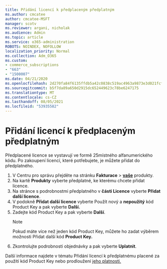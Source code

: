 ```yaml
---
title: Přidání licencí k předplaceným předplatným
ms.author: cmcatee
author: cmcatee-MSFT
manager: scotv
ms.reviewer: argani, nicholak
ms.audience: Admin
ms.topic: article
ms.service: o365-administration
ROBOTS: NOINDEX, NOFOLLOW
localization_priority: Normal
ms.collection: Adm_O365
ms.custom:
- commerce_subscriptions
- "663"
- "1500007"
ms.date: 04/21/2020
ms.openlocfilehash: 2d270fa84f6135ffdb5a42c0838c519ac4963a9873e3d021fcfcebf6c409fac6
ms.sourcegitcommit: b5f7da89a650d2915dc652449623c78be6247175
ms.translationtype: MT
ms.contentlocale: cs-CZ
ms.lasthandoff: 08/05/2021
ms.locfileid: "53935582"
---
```

# <a name="add-seats-to-a-prepaid-subscription"></a>Přidání licencí k předplaceným předplatným

Předplacené licence se vystavují ve formě 25místného alfanumerického kódu. Po zakoupení licencí, které potřebujete, je můžete přidat do předplatného.

1. V Centru pro správu přejděte na stránku **Fakturace**  >  **[vaše](https://go.microsoft.com/fwlink/p/?linkid=842054)** produkty.
2. Na kartě **Produkty** vyberte předplatné, ke kterému chcete přidat licence.
3. Na stránce s podrobnostmi předplatného v **části Licence** vyberte **Přidat další licence**.
4. V podokně **Přidat další licence** vyberte Použít nový a **nepoužitý** kód Product Key a pak vyberte **Další.**
5. Zadejte kód Product Key a pak vyberte **Další**.
    > [!NOTE]
    > Pokud máte více než jeden kód Product Key, můžete ho zadat výběrem možnosti Přidat další kód **Product Key.**
6. Zkontrolujte podrobnosti objednávky a pak vyberte **Uplatnit**.

Další informace najdete v tématu Přidání licencí k předplatnému placené za použití kód Product Key nebo prodloužení [jeho platnosti.](https://docs.microsoft.com/microsoft-365/commerce/licenses/add-licenses-using-product-key)